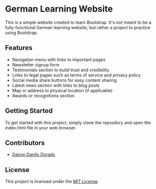 # German Learning Website

This is a simple website created to learn Bootstrap. It's not meant to be a fully-functional German learning website, but rather a project to practice using Bootstrap.

## Features

- Navigation menu with links to important pages
- Newsletter signup form
- Testimonials section to build trust and credibility
- Links to legal pages such as terms of service and privacy policy
- Social media share buttons for easy content sharing
- Latest news section with links to blog posts
- Map or address to physical location (if applicable)
- Awards or recognitions section

## Getting Started

To get started with this project, simply clone the repository and open the index.html file in your web browser.

## Contributors

- [Dairon Danilo Dorado](https://github.com/derblitzkrieger96)

## License

This project is licensed under the [MIT License](LICENSE).

